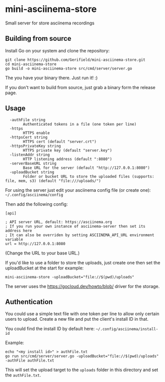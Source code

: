 # mini-asciinema-store

Small server for store asciinema recordings

## Building from source

Install Go on your system and clone the repository:

```
git clone https://github.com/Gerifield/mini-asciinema-store.git
cd mini-asciinema-store
go build -o mini-asciinema-store src/cmd/server/server.go
```

The you have your binary there. Just run it! :)

If you don't want to build from source, just grab a binary form the release page.

## Usage

```
  -authFile string
    	Authenticated tokens in a file (one token per line)
  -https
    	HTTPS enable
  -httpsCert string
    	HTTPS cert (default "server.crt")
  -httpsPrivateKey string
    	HTTPS private key (default "server.key")
  -listenAddr string
    	HTTP listening address (default ":8080")
  -serverBaseURL string
    	Base URL for the server (default "http://127.0.0.1:8080")
  -uploadBucket string
    	Folder or bucket URL to store the uploaded files (supports: file, mem, s3) (default "file:///uploads/")
```

For using the server just edit your asciinema config file (or create one): `~/.config/asciinema/config`

Then add the following config:

```
[api]

; API server URL, default: https://asciinema.org
; If you run your own instance of asciinema-server then set its address here
; It can also be overriden by setting ASCIINEMA_API_URL environment variable
url = http://127.0.0.1:8080
```

(Change the URL to your base URL.)


If you'd like to use a folder to store the uploads, just create one then set the uploadBucket at the start for example:

`mini-asciinema-store -uploadBucket="file://$(pwd)/uploads"`

The server uses the https://gocloud.dev/howto/blob/ driver for the storage.

## Authentication

You could use a simple text file with one token per line to allow only certain users to upload.
Create a new file and put the client's install ID in that.

You could find the install ID by default here: `~/.config/asciinema/install-id`

Example:

```
echo "<my install id>" > authFile.txt
go run src/cmd/server/server.go -uploadBucket="file://$(pwd)/uploads" -authFile authFile.txt
```

This will set the upload target to the `uploads` folder in this directory and set the `authFile.txt`.